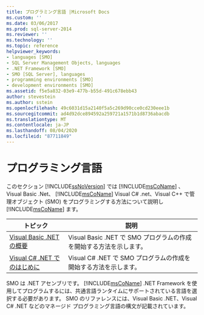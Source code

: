 ```yaml
---
title: プログラミング言語 |Microsoft Docs
ms.custom: ''
ms.date: 03/06/2017
ms.prod: sql-server-2014
ms.reviewer: ''
ms.technology: ''
ms.topic: reference
helpviewer_keywords:
- languages [SMO]
- SQL Server Management Objects, languages
- .NET Framework [SMO]
- SMO [SQL Server], languages
- programming environments [SMO]
- development environments [SMO]
ms.assetid: f5e5a832-03e9-477b-b55d-491c678ebb43
author: stevestein
ms.author: sstein
ms.openlocfilehash: 49c6031d15a2140f5a5c269d90cce0cd230eee1b
ms.sourcegitcommit: ad4d92dce894592a259721a1571b1d8736abacdb
ms.translationtype: MT
ms.contentlocale: ja-JP
ms.lasthandoff: 08/04/2020
ms.locfileid: "87711849"
---
```

# <a name="programming-languages"></a>プログラミング言語
  このセクション [!INCLUDE[ssNoVersion](../../includes/ssnoversion-md.md)] では [!INCLUDE[msCoName](../../includes/msconame-md.md)] 、Visual Basic .Net、 [!INCLUDE[msCoName](../../includes/msconame-md.md)] Visual C# .net、Visual C++ で管理オブジェクト (SMO) をプログラミングする方法について説明し [!INCLUDE[msCoName](../../includes/msconame-md.md)] ます。  
  
|トピック|説明|  
|-----------|-----------------|  
|[Visual Basic .NET の概要](../../database-engine/dev-guide/getting-started-in-visual-basic-net.md)|Visual Basic&#xA0;.NET で SMO プログラムの作成を開始する方法を示します。|  
|[Visual C&#35; .NET でのはじめに](smo-programming-getting-started-in-visual-csharp-net.md)|Visual C#&#xA0;.NET で SMO プログラムの作成を開始する方法を示します。|  
  
 SMO は .NET アセンブリです。 [!INCLUDE[msCoName](../../includes/msconame-md.md)] .NET Framework を使用してプログラムするには、共通言語ランタイムにサポートされている言語を選択する必要があります。 SMO のリファレンスには、Visual Basic&#xA0;.NET、Visual C#&#xA0;.NET などのマネージド プログラミング言語の構文が記載されています。  
  
  

